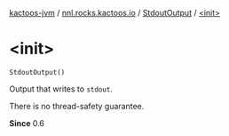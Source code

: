 [kactoos-jvm](../../index.md) / [nnl.rocks.kactoos.io](../index.md) / [StdoutOutput](index.md) / [&lt;init&gt;](.)

# &lt;init&gt;

`StdoutOutput()`

Output that writes to `stdout`.

There is no thread-safety guarantee.

**Since**
0.6

